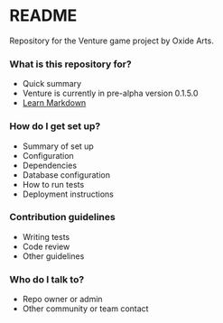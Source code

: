 # README #

Repository for the Venture game project by Oxide Arts.

### What is this repository for? ###

* Quick summary
* Venture is currently in pre-alpha version 0.1.5.0
* [Learn Markdown](https://bitbucket.org/tutorials/markdowndemo)

### How do I get set up? ###

* Summary of set up
* Configuration
* Dependencies
* Database configuration
* How to run tests
* Deployment instructions

### Contribution guidelines ###

* Writing tests
* Code review
* Other guidelines

### Who do I talk to? ###

* Repo owner or admin
* Other community or team contact